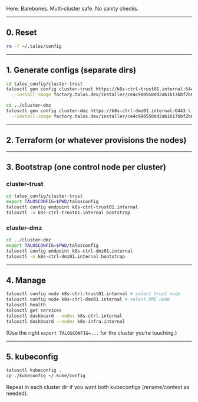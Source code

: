 Here. Barebones. Multi‑cluster safe. No sanity checks.

---

## 0. Reset

```bash
rm -f ~/.talos/config
```

---

## 1. Generate configs (separate dirs)

```bash
cd talos_config/cluster-trust
talosctl gen config cluster-trust https://k8s-ctrl-trust01.internal:6443 \
  --install-image factory.talos.dev/installer/ce4c980550dd2ab1b17bbf2b08801c7eb59418eafe8f279833297925d67c7515:v1.10.5
```

```bash
cd ../cluster-dmz
talosctl gen config cluster-dmz https://k8s-ctrl-dmz01.internal:6443 \
  --install-image factory.talos.dev/installer/ce4c980550dd2ab1b17bbf2b08801c7eb59418eafe8f279833297925d67c7515:v1.10.5
```

---

## 2. Terraform (or whatever provisions the nodes)

---

## 3. Bootstrap (one control node per cluster)

### cluster-trust

```bash
cd talos_config/cluster-trust
export TALOSCONFIG=$PWD/talosconfig
talosctl config endpoint k8s-ctrl-trust01.internal
talosctl -n k8s-ctrl-trust01.internal bootstrap
```

### cluster-dmz

```bash
cd ../cluster-dmz
export TALOSCONFIG=$PWD/talosconfig
talosctl config endpoint k8s-ctrl-dmz01.internal
talosctl -n k8s-ctrl-dmz01.internal bootstrap
```

---

## 4. Manage

```bash
talosctl config node k8s-ctrl-trust01.internal # select trust node
talosctl config node k8s-ctrl-dmz01.internal # select DMZ node
talosctl health
talosctl get services
talosctl dashboard --nodes k8s-ctrl.internal
talosctl dashboard --nodes k8s-infra.internal
```

(Use the right `export TALOSCONFIG=...` for the cluster you’re touching.)

---

## 5. kubeconfig

```bash
talosctl kubeconfig .
cp ./kubeconfig ~/.kube/config
```

Repeat in each cluster dir if you want both kubeconfigs (rename/context as needed).
